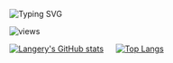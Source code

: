 ![Typing SVG](https://readme-typing-svg.demolab.com?font=Fira+Code&weight=600&size=24&pause=1000&color=2C9ACA&width=435&lines=Hello+Everyone%2CThis+is+Langery+%F0%9F%91%8B+)

![views](https://komarev.com/ghpvc/?username=Langery&color=ff69b4)

<!-- 1.0 start -->
<!-- [![Anurag's github stats](https://github-readme-stats.vercel.app/api?username=Langery&show_icons=true&locale=cn)](https://github.com/anuraghazra/github-readme-stats)&emsp;&emsp;[![Top Langs](https://github-readme-stats.vercel.app/api/top-langs/?username=Langery&locale=cn)](https://github.com/anuraghazra/github-readme-stats) -->
<!-- 1.0 end -->

<!-- 2.0 start -->
[![Langery's GitHub stats](https://github-readme-stats.vercel.app/api?username=Langery)](https://github.com/anuraghazra/github-readme-stats)
&emsp;
[![Top Langs](https://github-readme-stats.vercel.app/api/top-langs/?username=Langery&layout=compact)](https://github.com/anuraghazra/github-readme-stats)

<!-- 2.0 end -->

<!-- [![ReadMe Card](https://github-readme-stats.vercel.app/api/pin/?username=Langery&repo=Electron_text&show_owner=true)](https://github.com/Langery/Electron_text) -->

<!--
**Langery/Langery** is a ✨ _special_ ✨ repository because its `README.md` (this file) appears on your GitHub profile.

Here are some ideas to get you started:

- 🔭 I’m currently working on ...
- 🌱 I’m currently learning ...
- 👯 I’m looking to collaborate on ...
- 🤔 I’m looking for help with ...
- 💬 Ask me about ...
- 📫 How to reach me: ...
- 😄 Pronouns: ...
- ⚡ Fun fact: ...
-->
